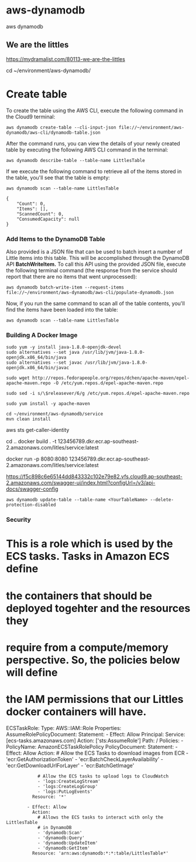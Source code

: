 # aws-dynamodb
aws dynamodb

## We are the littles
https://mydramalist.com/80113-we-are-the-littles


cd ~/environment/aws-dynamodb/


# Create table


To create the table using the AWS CLI, execute the following command in the Cloud9 terminal:

```
aws dynamodb create-table --cli-input-json file://~/environment/aws-dynamodb/aws-cli/dynamodb-table.json
```

After the command runs, you can view the details of your newly created table by executing the following AWS CLI command in the terminal:

```
aws dynamodb describe-table --table-name LittlesTable
```


If we execute the following command to retrieve all of the items stored in the table, you'll see that the table is empty:

```
aws dynamodb scan --table-name LittlesTable
```

```
{
    "Count": 0,
    "Items": [],
    "ScannedCount": 0,
    "ConsumedCapacity": null
}
```


### Add Items to the DynamoDB Table

Also provided is a JSON file that can be used to batch insert a number of Little items into this table.  This will be accomplished through the DynamoDB API **BatchWriteItem.** To call this API using the provided JSON file, execute the following terminal command (the response from the service should report that there are no items that went unprocessed):

```
aws dynamodb batch-write-item --request-items file://~/environment/aws-dynamodb/aws-cli/populate-dynamodb.json
```

Now, if you run the same command to scan all of the table contents, you'll find the items have been loaded into the table:

```
aws dynamodb scan --table-name LittlesTable
```


### Building A Docker Image

```
sudo yum -y install java-1.8.0-openjdk-devel
sudo alternatives --set java /usr/lib/jvm/java-1.8.0-openjdk.x86_64/bin/java
sudo alternatives --set javac /usr/lib/jvm/java-1.8.0-openjdk.x86_64/bin/javac

sudo wget http://repos.fedorapeople.org/repos/dchen/apache-maven/epel-apache-maven.repo -O /etc/yum.repos.d/epel-apache-maven.repo

sudo sed -i s/\$releasever/6/g /etc/yum.repos.d/epel-apache-maven.repo

sudo yum install -y apache-maven
```

```
cd ~/environment/aws-dynamodb/service
mvn clean install
```

aws sts get-caller-identity


cd ..
docker build . -t 123456789.dkr.ecr.ap-southeast-2.amazonaws.com/litles/service:latest

docker run -p 8080:8080 123456789.dkr.ecr.ap-southeast-2.amazonaws.com/litles/service:latest


https://f5c898c6e65144dd843332c102e79e82.vfs.cloud9.ap-southeast-2.amazonaws.com/swagger-ui/index.html?configUrl=/v3/api-docs/swagger-config

```
aws dynamodb update-table --table-name <YourTableName> --delete-protection-disabled
```


### Security


# This is a role which is used by the ECS tasks. Tasks in Amazon ECS define
  # the containers that should be deployed togehter and the resources they
  # require from a compute/memory perspective. So, the policies below will define
  # the IAM permissions that our Littles docker containers will have.
  ECSTaskRole:
    Type: AWS::IAM::Role
    Properties:
      AssumeRolePolicyDocument:
        Statement:
        - Effect: Allow
          Principal:
            Service: [ecs-tasks.amazonaws.com]
          Action: ['sts:AssumeRole']
      Path: /
      Policies:
        - PolicyName: AmazonECSTaskRolePolicy
          PolicyDocument:
            Statement:
            - Effect: Allow
              Action:
                # Allow the ECS Tasks to download images from ECR
                - 'ecr:GetAuthorizationToken'
                - 'ecr:BatchCheckLayerAvailability'
                - 'ecr:GetDownloadUrlForLayer'
                - 'ecr:BatchGetImage'

                # Allow the ECS tasks to upload logs to CloudWatch
                - 'logs:CreateLogStream'
                - 'logs:CreateLogGroup'
                - 'logs:PutLogEvents'
              Resource: '*'

            - Effect: Allow
              Action:
                # Allows the ECS tasks to interact with only the LittlesTable
                # in DynamoDB
                - 'dynamodb:Scan'
                - 'dynamodb:Query'
                - 'dynamodb:UpdateItem'
                - 'dynamodb:GetItem'
              Resource: 'arn:aws:dynamodb:*:*:table/LittlesTable*'

  
